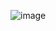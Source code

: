 ![image](https://github.com/sahilsojitra7/Asp.net-crud/assets/93721300/7bac4dad-f790-4e27-b2be-689ba1092bd7)
